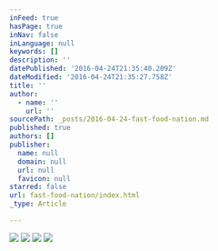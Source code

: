 ```yaml
---
inFeed: true
hasPage: true
inNav: false
inLanguage: null
keywords: []
description: ''
datePublished: '2016-04-24T21:35:40.209Z'
dateModified: '2016-04-24T21:35:27.758Z'
title: ''
author:
  - name: ''
    url: ''
sourcePath: _posts/2016-04-24-fast-food-nation.md
published: true
authors: []
publisher:
  name: null
  domain: null
  url: null
  favicon: null
starred: false
url: fast-food-nation/index.html
_type: Article

---
```

![](https://s3-us-west-2.amazonaws.com/the-grid-img/p/85a3c55910d7aa82c64da13bc2818e5cbfd0ae7e.jpg)
![](https://s3-us-west-2.amazonaws.com/the-grid-img/p/f2d0a0b25f491cb458c72f4cf2455f182a626ee3.jpg)
![](https://the-grid-user-content.s3-us-west-2.amazonaws.com/aac5b834-1d17-4be9-afa7-a364f46592f0.jpg)
![](https://the-grid-user-content.s3-us-west-2.amazonaws.com/496abbe7-1ddb-4171-8731-fe2f1ed8cb67.jpg)
